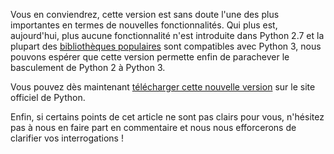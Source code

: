 Vous en conviendrez, cette version est sans doute l'une des plus importantes en termes de nouvelles fonctionnalités. Qui plus est, aujourd'hui, plus aucune fonctionnalité n'est introduite dans Python 2.7 et la plupart des [bibliothèques populaires](https://python3wos.appspot.com/) sont compatibles avec Python 3, nous pouvons espérer que cette version permette enfin de parachever le basculement de Python 2 à Python 3. 

Vous pouvez dès maintenant [télécharger cette nouvelle version](https://www.python.org/downloads/) sur le site officiel de Python. 

Enfin, si certains points de cet article ne sont pas clairs pour vous, n'hésitez pas à nous en faire part en commentaire et nous nous efforcerons de clarifier vos interrogations !